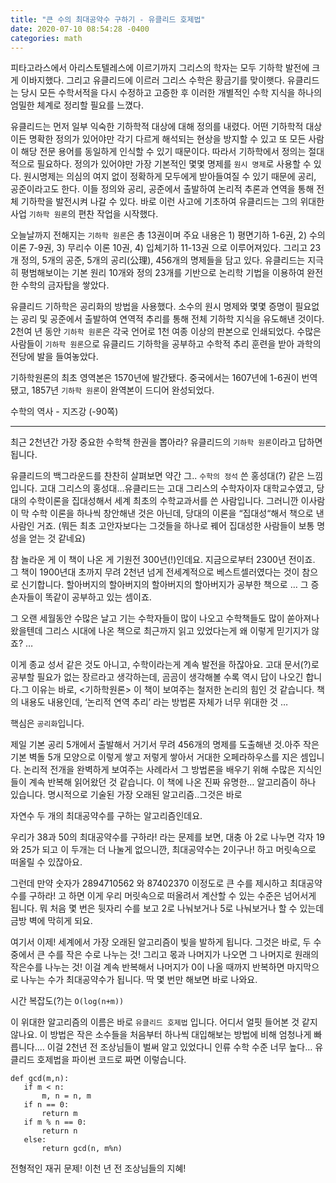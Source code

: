 ```yaml
---
title: "큰 수의 최대공약수 구하기 - 유클리드 호제법"
date: 2020-07-10 08:54:28 -0400
categories: math
---
```


피타고라스에서 아리스토텔레스에 이르기까지 그리스의 학자는 모두 기하학 발전에 크게 이바지했다. 그리고 유클리드에 이르러 그리스 수학은 황금기를 맞이햇다. 유클리드는 당시 모든 수학서적을 다시 수정하고 고증한 후 이러한 개별적인 수학 지식을 하나의 엄밀한 체계로 정리할 필요를 느꼈다.

유클리드는 먼저 일부 익숙한 기하학적 대상에 대해 정의를 내렸다. 어떤 기하학적 대상이든 명확한 정의가 있어야만 각기 다르게 해석되는 현상을 방지할 수 있고 또 모든 사람이 해당 전문 용어를 동일하게 인식할 수 있기 때문이다. 따라서 기하학에서 정의는 절대적으로 필요하다. 정의가 있어야만 가장 기본적인 몇몇 명제를 `원시 명제`로 사용할 수 있다.
원시명제는 의심의 여지 없이 정확하게 모두에게 받아들여질 수 있기 때문에 공리, 공준이라고도 한다. 이들 정의와 공리, 공준에서 출발하여 논리적 추론과 연역을 통해 전체 기하학을 발전시켜 나갈 수 있다.
바로 이런 사고에 기초하여 유클리드는 그의 위대한 사업 `기하학 원론`의 편찬 작업을 시작했다.

오늘날까지 전해지는 `기하학 원론`은 총 13권이며 주요 내용은 1) 평면기하 1-6권, 2) 수의 이론 7-9권, 3) 무리수 이론 10권, 4) 입체기하 11-13권 으로 이루어져있다. 그리고 23개 정의, 5개의 공준, 5개의 공리(公理), 456개의 명제들을 담고 있다.
유클리드는 지극히 평범해보이는 기본 원리 10개와 정의 23개를 기반으로 논리학 기법을 이용하여 완전한 수학의 금자탑을 쌓았다. 

유클리드 기하학은 공리화의 방법을 사용했다. 소수의 원시 명제와 몇몇 증명이 필요없는 공리 및 공준에서 출발하여 연역적 추리를 통해 전체 기하학 지식을 유도해낸 것이다.
2천여 년 동안 `기하학 원론`은 각국 언어로 1천 여종 이상의 판본으로 인쇄되었다. 수많은 사람들이 `기하학 원론`으로 유클리드 기하학을 공부하고 수학적 추리 훈련을 받아 과학의 전당에 발을 들여놓았다.

기하학원론의 최초 영역본은 1570년에 발간됐다. 중국에서는 1607년에 1-6권이 번역됐고, 1857년 `기하학 원론`이 완역본이 드디어 완성되었다.

수학의 역사 - 지즈강 (-90쪽)


-------------

최근 2천년간 가장 중요한 수학책 한권을 뽑아라? 유클리드의 `기하학 원론`이라고 답하면 됩니다.

유클리드의 백그라운드를 찬찬히 살펴보면 약간 그.. `수학의 정석` 쓴 홍성대(?) 같은 느낌입니다. 고대 그리스의 홍성대…유클리드는 고대 그리스의 수학자이자 대학교수였고, 당대의 수학이론을 집대성해서 세계 최초의 수학교과서를 쓴 사람입니다. 그러니깐 이사람이 막 수학 이론을 하나씩 창안해낸 것은 아닌데, 당대의 이론을 “집대성“해서 책으로 낸 사람인 거죠. (뭐든 최초 고안자보다는 그것들을 하나로 꿰어 집대성한 사람들이 보통 명성을 얻는 것 같네요)

참 놀라운 게 이 책이 나온 게 기원전 300년(!)인데요. 지금으로부터 2300년 전이죠. 그 책이 1900년대 초까지 무려 2천년 넘게 전세계적으로 베스트셀러였다는 것이 참으로 신기합니다. 할아버지의 할아버지의 할아버지의 할아버지가 공부한 책으로 … 그 증손자들이 똑같이 공부하고 있는 셈이죠.

그 오랜 세월동안 수많은 날고 기는 수학자들이 많이 나오고 수학책들도 많이 쏟아져나왔을텐데 그리스 시대에 나온 책으로 최근까지 읽고 있었다는게 왜 이렇게 믿기지가 않죠? …

이게 종교 성서 같은 것도 아니고, 수학이라는게 계속 발전을 하잖아요. 고대 문서(?)로 공부할 필요가 없는 장르라고 생각하는데, 곰곰이 생각해볼 수록 역시 답이 나오긴 합니다.그 이유는 바로, <기하학원론> 이 책이 보여주는 철저한 논리의 힘인 것 같습니다. 책의 내용도 내용인데, ‘논리적 연역 추리’ 라는 방법론 자체가 너무 위대한 것 …

핵심은 `공리화`입니다.

제일 기본 공리 5개에서 출발해서 거기서 무려 456개의 명제를 도출해낸 것.아주 작은 기본 벽돌 5개 모양으로 이렇게 쌓고 저렇게 쌓아서 거대한 오페라하우스를 지은 셈입니다. 논리적 전개을 완벽하게 보여주는 사례라서 그 방법론을 배우기 위해 수많은 지식인들이 계속 반복해 읽어왔던 것 같습니다.
이 책에 나온 진짜 유명한… 알고리즘이 하나 있습니다. 명시적으로 기술된 가장 오래된 알고리즘..그것은 바로

자연수 두 개의 최대공약수를 구하는 알고리즘인데요.

우리가 38과 50의 최대공약수를 구하라! 라는 문제를 보면, 대충 아 2로 나누면 각자 19와 25가 되고 이 두개는 더 나눌게 없으니깐, 최대공약수는 2이구나! 하고 머릿속으로 떠올릴 수 있잖아요.

그런데 만약 숫자가 2894710562 와 87402370 이정도로 큰 수를 제시하고 최대공약수를 구하라! 고 하면
 이게 우리 머릿속으로 떠올려서 계산할 수 있는 수준은 넘어서게 됩니다. 뭐 처음 몇 번은 뒷자리 수를 보고 2로 나눠보거나 5로 나눠보거나 할 수 있는데 금방 벽에 막히게 되요.
 
 
 여기서 이제! 세계에서 가장 오래된 알고리즘이 빛을 발하게 됩니다. 그것은 바로, 두 수 중에서 큰 수를 작은 수로 나누는 것! 그리고 몫과 나머지가 나오면 그 나머지로 원래의 작은수를 나누는 것! 이걸 계속 반복해서 나머지가 0이 나올 때까지 반복하면 마지막으로 나누는 수가 최대공약수가 됩니다. 딱 몇 번만 해보면 바로 나와요.
 
 시간 복잡도(?)는 `O(log(n+m))`
 
 이 위대한 알고리즘의 이름은 바로 `유클리드 호제법` 입니다. 어디서 얼핏 들어본 것 같지 않나요. 이 방법은 작은 소수들을 처음부터 하나씩 대입해보는 방법에 비해 엄청나게 빠릅니다.… 이걸 2천년 전 조상님들이 벌써 알고 있었다니 인류 수학 수준 너무 높다…
 유클리드 호제법을 파이썬 코드로 짜면 이렇습니다.
 
 ```
 def gcd(m,n):
	if m < n:
		m, n = n, m
	if n == 0:
		return m
    if m % n == 0:
		return n
	else:
		return gcd(n, m%n)
```

전형적인 재귀 문제! 이천 년 전 조상님들의 지혜!